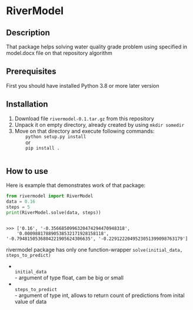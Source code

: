 <h1> RiverModel </h1>

<h2>
Description
</h2>
<p>
That package helps solving water quality grade problem using specified in model.docx file on that repository
algorithm
</p>

<h2>
Prerequisites
</h2>
<p>
First you should have installed Python 3.8 or more later version
</p>


<h2>
Installation
</h2>
<ol>
<li>
    Download file <code>rivermodel-0.1.tar.gz</code> from this repository
</li>
<li>
    Unpack it on empty directory, already created by using <code>mkdir somedir</code>
</li>
<li>
    Move on that directory and execute following commands:
    <code>
    python setup.py install
    </code>
    or
    <code>
    pip install .
    </code>
</li>
</ol>

<h2>
How to use
</h2>

<p>
Here is example that demonstrates work of that package:
<br>

```Python
from rivermodel import RiverModel
data = 0.16
steps = 5
print(RiverModel.solve(data, steps))

```

<code>
>>> ['0.16', '-0.3566850996320474294470948318', 
    '0.000988178890538532171928158118', '-0.7948150536804221905624306635', '-0.2291222049523051399098763179']
</code>

rivermodel package has only one function-wrapper <code>solve(initial_data, steps_to_predict)</code>
<ul>
<li>
<code>
initial_data
</code>
- argument of type float, cam be big or small


</li>
<li>
<code>
steps_to_predict
</code>
- argument of type int, allows to return count of predictions from inital value of data
</li>
</ul>


